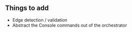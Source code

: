 
## Things to add

- Edge detection / validation
- Abstract the Console commands out of the orchestrator